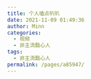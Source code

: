 ```yaml
---
title: 个人嗑点叭叭
date: 2021-11-09 01:49:36
author: Minn
categories:
  - 视频
  - 非主流戬心人
tags:
  - 非主流戬心人
permalink: /pages/a85947/
---
```


<iframeComp ihtml="https://player.bilibili.com/player.html?aid=634123399&cid=438865395&page=1&danmaku=1&high_quality=1"></iframeComp>
